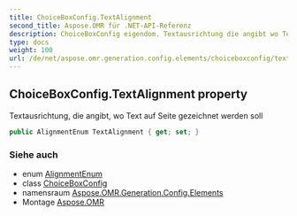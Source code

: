 ```yaml
---
title: ChoiceBoxConfig.TextAlignment
second_title: Aspose.OMR für .NET-API-Referenz
description: ChoiceBoxConfig eigendom. Textausrichtung die angibt wo Text auf Seite gezeichnet werden soll
type: docs
weight: 100
url: /de/net/aspose.omr.generation.config.elements/choiceboxconfig/textalignment/
---
```

## ChoiceBoxConfig.TextAlignment property

Textausrichtung, die angibt, wo Text auf Seite gezeichnet werden soll

```csharp
public AlignmentEnum TextAlignment { get; set; }
```

### Siehe auch

* enum [AlignmentEnum](../../../aspose.omr.generation.config.enums/alignmentenum/)
* class [ChoiceBoxConfig](../)
* namensraum [Aspose.OMR.Generation.Config.Elements](../../choiceboxconfig/)
* Montage [Aspose.OMR](../../../)



